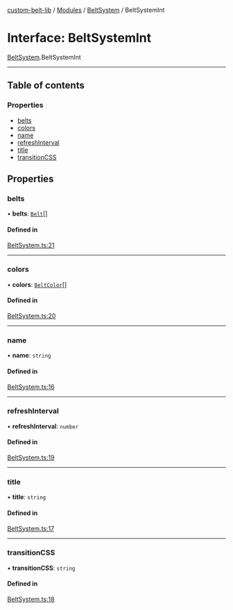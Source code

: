 [custom-belt-lib](../README.md) / [Modules](../modules.md) / [BeltSystem](../modules/BeltSystem.md) / BeltSystemInt

# Interface: BeltSystemInt

[BeltSystem](../modules/BeltSystem.md).BeltSystemInt

*************************************************

## Table of contents

### Properties

- [belts](BeltSystem.BeltSystemInt.md#belts)
- [colors](BeltSystem.BeltSystemInt.md#colors)
- [name](BeltSystem.BeltSystemInt.md#name)
- [refreshInterval](BeltSystem.BeltSystemInt.md#refreshinterval)
- [title](BeltSystem.BeltSystemInt.md#title)
- [transitionCSS](BeltSystem.BeltSystemInt.md#transitioncss)

## Properties

### belts

• **belts**: [`Belt`](Belt.Belt.md)[]

#### Defined in

[BeltSystem.ts:21](https://github.com/jeffholst/custom-belt/blob/392183a/packages/custom-belt-lib/src/BeltSystem.ts#L21)

___

### colors

• **colors**: [`BeltColor`](Belt.BeltColor.md)[]

#### Defined in

[BeltSystem.ts:20](https://github.com/jeffholst/custom-belt/blob/392183a/packages/custom-belt-lib/src/BeltSystem.ts#L20)

___

### name

• **name**: `string`

#### Defined in

[BeltSystem.ts:16](https://github.com/jeffholst/custom-belt/blob/392183a/packages/custom-belt-lib/src/BeltSystem.ts#L16)

___

### refreshInterval

• **refreshInterval**: `number`

#### Defined in

[BeltSystem.ts:19](https://github.com/jeffholst/custom-belt/blob/392183a/packages/custom-belt-lib/src/BeltSystem.ts#L19)

___

### title

• **title**: `string`

#### Defined in

[BeltSystem.ts:17](https://github.com/jeffholst/custom-belt/blob/392183a/packages/custom-belt-lib/src/BeltSystem.ts#L17)

___

### transitionCSS

• **transitionCSS**: `string`

#### Defined in

[BeltSystem.ts:18](https://github.com/jeffholst/custom-belt/blob/392183a/packages/custom-belt-lib/src/BeltSystem.ts#L18)

